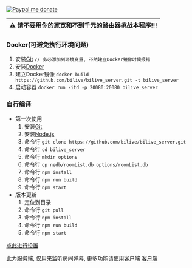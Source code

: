 [![Paypal.me donate](https://img.shields.io/badge/Paypal.me-donate-yellow.svg)](https://www.paypal.me/lzppzr)

| :warning: **请不要用你的家宽和不到千元的路由器挑战本程序!!!** |
| --- |

### Docker(可避免执行环境问题)
  1. 安装[Git](https://git-scm.com/downloads) `// 务必添加到环境变量, 不然建立Docker镜像时候报错`
  2. 安装[Docker](https://docs.docker-cn.com/engine/installation/)
  3. 建立Docker镜像 `docker build https://github.com/bilive/bilive_server.git -t bilive_server`
  4. 启动容器 `docker run -itd -p 20080:20080 bilive_server`

### 自行编译
  * 第一次使用
    1. 安装[Git](https://git-scm.com/downloads)
    2. 安装[Node.js](https://nodejs.org/)
    3. 命令行 `git clone https://github.com/bilive/bilive_server.git`
    4. 命令行 `cd bilive_server`
    5. 命令行 `mkdir options`
    6. 命令行 `cp nedb/roomList.db options/roomList.db`
    7. 命令行 `npm install`
    8. 命令行 `npm run build`
    9. 命令行 `npm start`
  * 版本更新
    1. 定位到目录
    2. 命令行 `git pull`
    3. 命令行 `npm install`
    4. 命令行 `npm run build`
    5. 命令行 `npm start`

[点此进行设置](http://github.halaal.win/bilive_client/#path=ws://localhost:20080&protocol=admin)

此为服务端, 仅用来监听房间弹幕, 更多功能请使用客户端
[客户端](https://github.com/bilive/bilive_client)